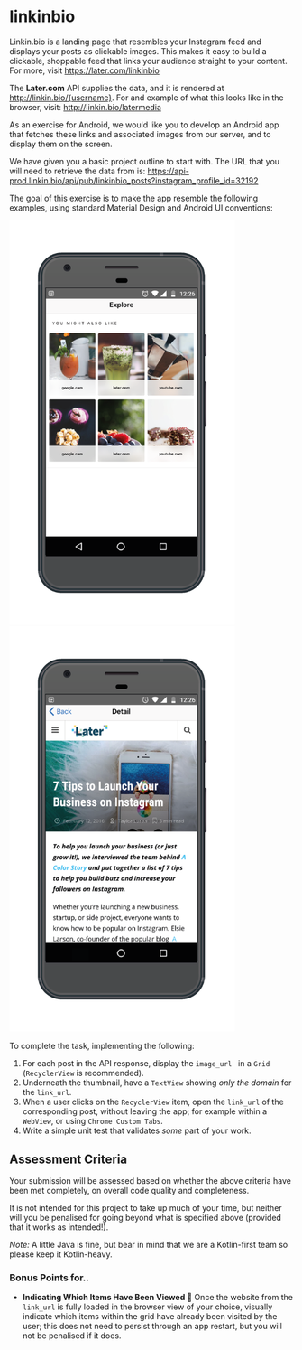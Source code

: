 # linkinbio
Linkin.bio is a landing page that resembles your Instagram feed and displays your posts as clickable images. This makes it easy to build a clickable, shoppable feed that links your audience straight to your content.
For more, visit https://later.com/linkinbio

The **Later.com** API supplies the data, and it is rendered at <http://linkin.bio/{username}>. For and example of what this looks like in the browser, visit: <http://linkin.bio/latermedia>

As an exercise for Android, we would like you to develop an Android app that fetches these links and associated images from our server, and to display them on the screen.

We have given you a basic project outline to start with. The URL that you will need to retrieve the data from is: <https://api-prod.linkin.bio/api/pub/linkinbio_posts?instagram_profile_id=32192>

The goal of this exercise is to make the app resemble the following examples, using standard Material Design and Android UI conventions:

<img src="explore-grod.png" width="400"><img src="detail-webview.png" width="400">

To complete the task, implementing the following:

1. For each post in the API response, display the `image_url ` in a `Grid` (`RecyclerView` is recommended).
2. Underneath the thumbnail, have a `TextView` showing *only the domain* for the `link_url`.
3. When a user clicks on the `RecyclerView` item, open the `link_url` of the corresponding post, without leaving the app; for example within a `WebView`, or using `Chrome Custom Tabs`.
4. Write a simple unit test that validates *some* part of your work.


## Assessment Criteria

Your submission will be assessed based on whether the above criteria have been met completely, on overall code quality and completeness.

It is not intended for this project to take up much of your time, but neither will you be penalised for going beyond what is specified above (provided that it works as intended!).

*Note:* A little Java is fine, but bear in mind that we are a Kotlin-first team so please keep it Kotlin-heavy.

### Bonus Points for..

* **Indicating Which Items Have Been Viewed 🧐** Once the website from the `link_url` is fully loaded in the browser view of your choice, visually indicate which items within the grid have already been visited by the user; this does not need to persist through an app restart, but you will not be penalised if it does.